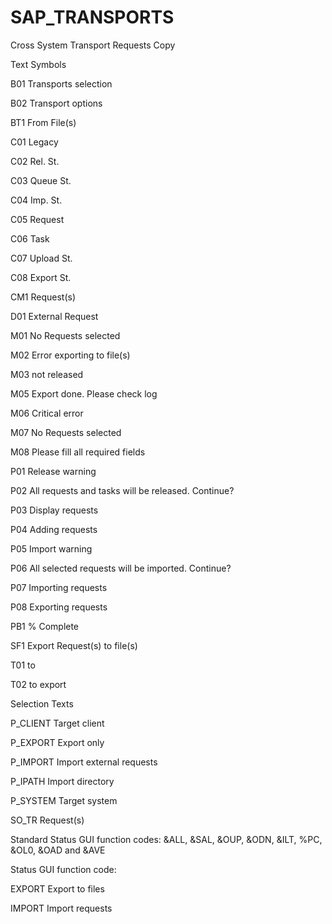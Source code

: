 # SAP_TRANSPORTS
Cross System Transport Requests Copy


Text Symbols

B01	Transports selection

B02	Transport options

BT1	From File(s)

C01	Legacy

C02	Rel. St.

C03	Queue St.

C04	Imp. St.

C05	Request

C06	Task

C07	Upload St.

C08	Export St.

CM1	Request(s)

D01	External Request

M01	No Requests selected

M02	Error exporting to file(s)

M03	not released

M05	Export done. Please check log

M06	Critical error

M07	No Requests selected

M08	Please fill all required fields

P01	Release warning

P02	All requests and tasks will be released. Continue?

P03	Display requests

P04	Adding requests

P05	Import warning

P06	All selected requests will be imported. Continue?

P07	Importing requests

P08	Exporting requests

PB1	% Complete

SF1	Export Request(s) to file(s)

T01	to

T02	to export



Selection Texts

P_CLIENT	Target client

P_EXPORT	Export only

P_IMPORT	Import external requests

P_IPATH	  Import directory

P_SYSTEM	Target system

SO_TR	    Request(s)


Standard Status GUI function codes: &ALL, &SAL, &OUP, &ODN, &ILT, %PC, &OL0, &OAD and &AVE


Status GUI function code:

EXPORT Export to files

IMPORT Import requests
